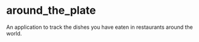 # around_the_plate

An application to track the dishes you have eaten in restaurants around the world.
